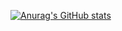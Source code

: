 [![Anurag's GitHub stats](https://github-readme-stats.vercel.app/api?username=Freshrojek)](https://github.com/anuraghazra/github-readme-stats)
